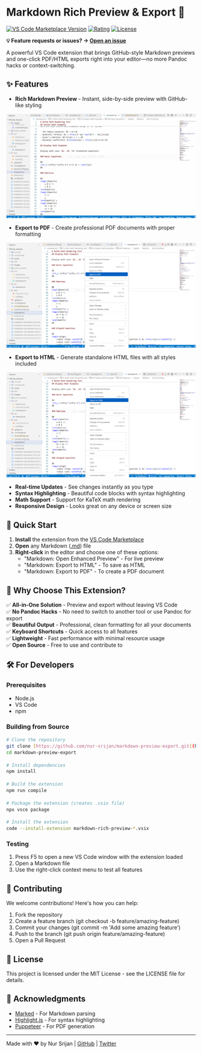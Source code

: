# Markdown Rich Preview & Export 🚀

[![VS Code Marketplace Version](https://vsmarketplacebadges.dev/version/nur-srijan.markdown-rich-preview.svg)](https://marketplace.visualstudio.com/items?itemName=nur-srijan.markdown-rich-preview)
[![Rating](https://vsmarketplacebadges.dev/rating-star/nur-srijan.markdown-rich-preview.svg)](https://marketplace.visualstudio.com/items?itemName=nur-srijan.markdown-rich-preview)
[![License](https://img.shields.io/badge/License-MIT-yellow.svg)](https://marketplace.visualstudio.com/items/nur-srijan.markdown-rich-preview/license)

**💡 Feature requests or issues? → <a href="https://github.com/nur-srijan/markdown-preview-export/issues/new/choose">Open an issue</a>**

A powerful VS Code extension that brings GitHub-style Markdown previews and one-click PDF/HTML exports right into your editor—no more Pandoc hacks or context-switching.

## ✨ Features

- **Rich Markdown Preview** - Instant, side-by-side preview with GitHub-like styling

![Enhanced Preview Demo](https://raw.githubusercontent.com/nur-srijan/markdown-preview-export/main/assets/EnhancedPreviewDemo.gif)

- **Export to PDF** - Create professional PDF documents with proper formatting

![Export to PDF Demo](https://raw.githubusercontent.com/nur-srijan/markdown-preview-export/main/assets/ExportToPdf.png)

- **Export to HTML** - Generate standalone HTML files with all styles included

![Export to HTML Demo](https://raw.githubusercontent.com/nur-srijan/markdown-preview-export/main/assets/ExportToHtml.png)

- **Real-time Updates** - See changes instantly as you type
- **Syntax Highlighting** - Beautiful code blocks with syntax highlighting
- **Math Support** - Support for KaTeX math rendering
- **Responsive Design** - Looks great on any device or screen size

## 🚀 Quick Start

1. **Install** the extension from the [VS Code Marketplace](https://marketplace.visualstudio.com/items?itemName=nur-srijan.markdown-rich-preview)
2. **Open** any Markdown ([.md]()) file
3. **Right-click** in the editor and choose one of these options:
   - "Markdown: Open Enhanced Preview" - For live preview
   - "Markdown: Export to HTML" - To save as HTML
   - "Markdown: Export to PDF" - To create a PDF document

## 🎯 Why Choose This Extension?

✅ **All-in-One Solution** - Preview and export without leaving VS Code  
✅ **No Pandoc Hacks** - No need to switch to another tool or use Pandoc for export  
✅ **Beautiful Output** - Professional, clean formatting for all your documents  
✅ **Keyboard Shortcuts** - Quick access to all features  
✅ **Lightweight** - Fast performance with minimal resource usage  
✅ **Open Source** - Free to use and contribute to

## 🛠️ For Developers

### Prerequisites
- Node.js
- VS Code
- npm

### Building from Source

```bash
# Clone the repository
git clone [https://github.com/nur-srijan/markdown-preview-export.git](https://github.com/nur-srijan/markdown-preview-export.git)
cd markdown-preview-export

# Install dependencies
npm install

# Build the extension
npm run compile

# Package the extension (creates .vsix file)
npx vsce package

# Install the extension
code --install-extension markdown-rich-preview-*.vsix
```

### Testing
1. Press F5 to open a new VS Code window with the extension loaded
2. Open a Markdown file
3. Use the right-click context menu to test all features

## 📝 Contributing
We welcome contributions! Here's how you can help:

1. Fork the repository
2. Create a feature branch (git checkout -b feature/amazing-feature)
3. Commit your changes (git commit -m 'Add some amazing feature')
4. Push to the branch (git push origin feature/amazing-feature)
5. Open a Pull Request

## 📄 License
This project is licensed under the MIT License - see the LICENSE file for details.

## 🙏 Acknowledgments
- [Marked](https://github.com/markedjs/marked) - For Markdown parsing
- [Highlight.js](https://highlightjs.org/) - For syntax highlighting
- [Puppeteer](https://pptr.dev/) - For PDF generation

---

Made with ❤️ by Nur Srijan | [GitHub](https://github.com/nur-srijan) | [Twitter]()